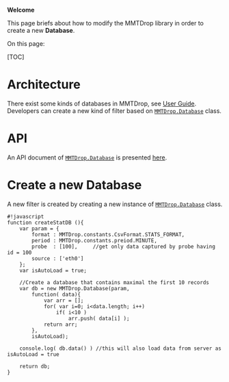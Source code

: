 **Welcome**

This page briefs about how to modify the MMTDrop library in order to create a new **Database**.

On this page:

[TOC]


# Architecture

There exist some kinds of databases in MMTDrop, see [User Guide](UserGuide).
Developers can create a new kind of filter based on [`MMTDrop.Database`](api/Database) class.

# API

An API document of [`MMTDrop.Database`](api/Database) is presented [here](api/Database).


# Create a new Database

A new filter is created by creating a new instance of [`MMTDrop.Database`](api/Database) class.

```
#!javascript
function createStatDB (){
    var param = {
        format : MMTDrop.constants.CsvFormat.STATS_FORMAT,
        period : MMTDrop.constants.preiod.MINUTE,
        probe  : [100],     //get only data captured by probe having id = 100
        source : ['eth0']
    };
    var isAutoLoad = true;
    
    //Create a database that contains maximal the first 10 records
    var db = new MMTDrop.Database(param, 
        function( data){
            var arr = [];
            for( var i=0; i<data.length; i++)
                if( i<10 )
                    arr.push( data[i] );
            return arr;
        },
        isAutoLoad);
        
    console.log( db.data() ) //this will also load data from server as isAutoLoad = true
    
    return db;
}
```